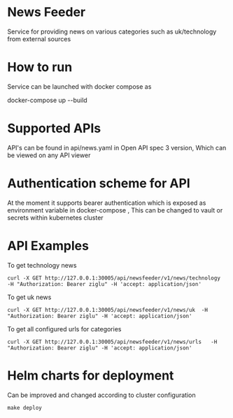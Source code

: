 # News Feeder
Service for providing news on various categories such as uk/technology from external sources

# How to run 
Service can be launched with docker compose as

docker-compose up --build

# Supported APIs
API's can be found in api/news.yaml in Open API spec 3 version, Which can be viewed on any API viewer 

# Authentication scheme for API
At the moment it supports bearer authentication which is exposed as environment variable in docker-compose , This can be changed to vault or secrets within kubernetes cluster


# API Examples

To get technology news 

```
curl -X GET http://127.0.0.1:30005/api/newsfeeder/v1/news/technology   -H "Authorization: Bearer ziglu" -H 'accept: application/json' 
```

To get uk news 

```
curl -X GET http://127.0.0.1:30005/api/newsfeeder/v1/news/uk  -H "Authorization: Bearer ziglu" -H 'accept: application/json' 
```

To get all configured urls for categories
```
curl -X GET http://127.0.0.1:30005/api/newsfeeder/v1/news/urls   -H "Authorization: Bearer ziglu" -H 'accept: application/json'
```

# Helm charts for deployment
Can be improved and changed according to cluster configuration

```
make deploy 
```
